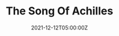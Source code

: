 ---
title: The Song Of Achilles
finished: 2021-12-12T05:00:00Z
indiebound_link: https://www.indiebound.org/book/9780062060617
image: https://coffee-cake.nyc3.cdn.digitaloceanspaces.com/book_covers/2021/the-song-of-achilles.jpg
date: 2021-12-12T05:00:00Z
---